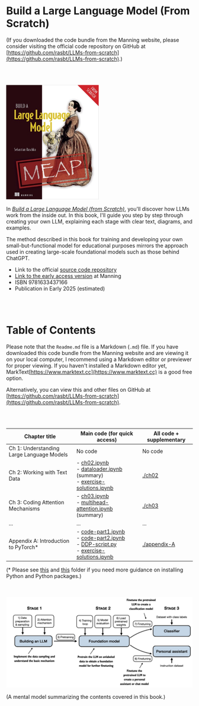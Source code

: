 # Build a Large Language Model (From Scratch)

(If you downloaded the code bundle from the Manning website, please consider visiting the official code repository on GitHub at [https://github.com/rasbt/LLMs-from-scratch](https://github.com/rasbt/LLMs-from-scratch).)

<br>
<br>

<a href="http://mng.bz/orYv"><img src="images/cover.jpg" width="250px"></a>

In [*Build a Large Language Model (from Scratch)*](http://mng.bz/orYv), you'll discover how LLMs work from the inside out. In this book, I'll guide you step by step through creating your own LLM, explaining each stage with clear text, diagrams, and examples. 

The method described in this book for training and developing your own small-but-functional model for educational purposes mirrors the approach used in creating large-scale foundational models such as those behind ChatGPT.

- Link to the official [source code repository](https://github.com/rasbt/LLMs-from-scratch)
- [Link to the early access version](http://mng.bz/orYv) at Manning
- ISBN 9781633437166
- Publication in Early 2025 (estimated)

<br>
<br>


# Table of Contents

Please note that the `Readme.md` file is a Markdown (`.md`) file. If you have downloaded this code bundle from the Manning website and are viewing it on your local computer, I recommend using a Markdown editor or previewer for proper viewing. If you haven't installed a Markdown editor yet, MarkText[https://www.marktext.cc](https://www.marktext.cc) is a good free option.

Alternatively, you can view this and other files on GitHub at [https://github.com/rasbt/LLMs-from-scratch](https://github.com/rasbt/LLMs-from-scratch).

<br>
<br>

| Chapter title                             | Main code (for quick access)                                 | All code + supplementary     |
| ----------------------------------------- | ------------------------------------------------------------ | ---------------------------- |
| Ch 1: Understanding Large Language Models | No code                                                      | No code                      |
| Ch 2: Working with Text Data              | - [ch02.ipynb](ch02/01_main-chapter-code/ch02.ipynb)<br />- [dataloader.ipynb](ch02/01_main-chapter-code/dataloader.ipynb) (summary)<br />- [exercise-solutions.ipynb](ch02/01_main-chapter-code/exercise-solutions.ipynb) | [./ch02](./ch02)             |
| Ch 3: Coding Attention Mechanisms         | - [ch03.ipynb](ch03/01_main-chapter-code/ch03.ipynb)<br />- [multihead-attention.ipynb](ch03/01_main-chapter-code/multihead-attention.ipynb) (summary) | [./ch03](./ch03)             |
| ...                                       | ...                                                          | ...                          |
| Appendix A: Introduction to PyTorch*      | - [code-part1.ipynb](appendix-A/03_main-chapter-code/code-part1.ipynb)<br />- [code-part2.ipynb](appendix-A/03_main-chapter-code/code-part2.ipynb)<br />- [DDP-script.py](appendix-A/03_main-chapter-code/DDP-script.py)<br />- [exercise-solutions.ipynb](appendix-A/03_main-chapter-code/exercise-solutions.ipynb) | [./appendix-A](./appendix-A) |

(* Please see [this](appendix-A/01_optional-python-setup-preferences) and [this](appendix-A/02_installing-python-libraries) folder if you need more guidance on installing Python and Python packages.)



<br>
<br>

<img src="images/mental-model.jpg" width="600px">

(A mental model summarizing the contents covered in this book.)

